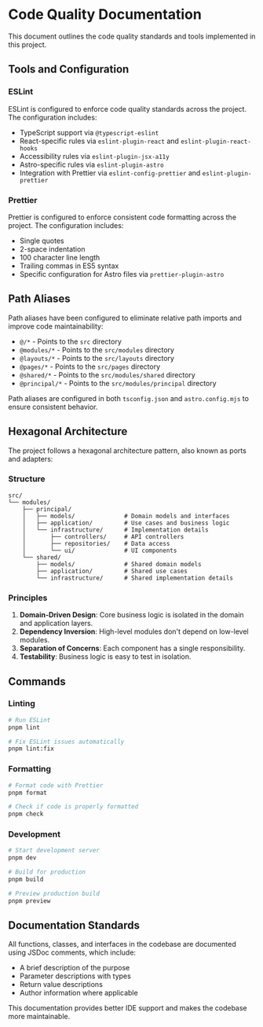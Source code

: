# Code Quality Documentation

This document outlines the code quality standards and tools implemented in this project.

## Tools and Configuration

### ESLint

ESLint is configured to enforce code quality standards across the project. The configuration includes:

- TypeScript support via `@typescript-eslint`
- React-specific rules via `eslint-plugin-react` and `eslint-plugin-react-hooks`
- Accessibility rules via `eslint-plugin-jsx-a11y`
- Astro-specific rules via `eslint-plugin-astro`
- Integration with Prettier via `eslint-config-prettier` and `eslint-plugin-prettier`

### Prettier

Prettier is configured to enforce consistent code formatting across the project. The configuration includes:

- Single quotes
- 2-space indentation
- 100 character line length
- Trailing commas in ES5 syntax
- Specific configuration for Astro files via `prettier-plugin-astro`

## Path Aliases

Path aliases have been configured to eliminate relative path imports and improve code maintainability:

- `@/*` - Points to the `src` directory
- `@modules/*` - Points to the `src/modules` directory
- `@layouts/*` - Points to the `src/layouts` directory
- `@pages/*` - Points to the `src/pages` directory
- `@shared/*` - Points to the `src/modules/shared` directory
- `@principal/*` - Points to the `src/modules/principal` directory

Path aliases are configured in both `tsconfig.json` and `astro.config.mjs` to ensure consistent behavior.

## Hexagonal Architecture

The project follows a hexagonal architecture pattern, also known as ports and adapters:

### Structure

```
src/
└── modules/
    ├── principal/
    │   ├── models/              # Domain models and interfaces
    │   ├── application/         # Use cases and business logic
    │   └── infrastructure/      # Implementation details
    │       ├── controllers/     # API controllers
    │       ├── repositories/    # Data access
    │       └── ui/              # UI components
    └── shared/
        ├── models/              # Shared domain models
        ├── application/         # Shared use cases
        └── infrastructure/      # Shared implementation details
```

### Principles

1. **Domain-Driven Design**: Core business logic is isolated in the domain and application layers.
2. **Dependency Inversion**: High-level modules don't depend on low-level modules.
3. **Separation of Concerns**: Each component has a single responsibility.
4. **Testability**: Business logic is easy to test in isolation.

## Commands

### Linting

```bash
# Run ESLint
pnpm lint

# Fix ESLint issues automatically
pnpm lint:fix
```

### Formatting

```bash
# Format code with Prettier
pnpm format

# Check if code is properly formatted
pnpm check
```

### Development

```bash
# Start development server
pnpm dev

# Build for production
pnpm build

# Preview production build
pnpm preview
```

## Documentation Standards

All functions, classes, and interfaces in the codebase are documented using JSDoc comments, which include:

- A brief description of the purpose
- Parameter descriptions with types
- Return value descriptions
- Author information where applicable

This documentation provides better IDE support and makes the codebase more maintainable. 